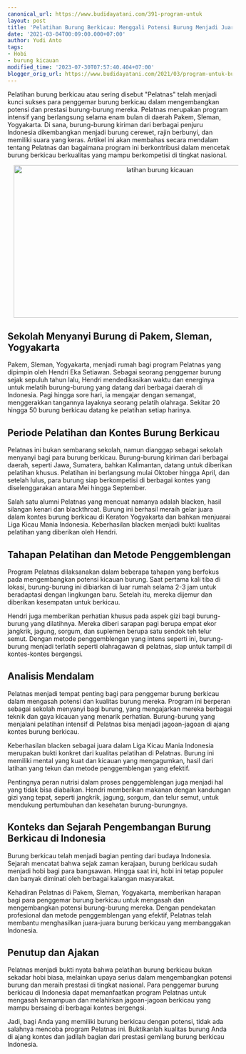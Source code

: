 ```yaml
---
canonical_url: https://www.budidayatani.com/391-program-untuk
layout: post
title: 'Pelatihan Burung Berkicau: Menggali Potensi Burung Menjadi Juara'
date: '2021-03-04T00:09:00.000+07:00'
author: Yudi Anto
tags:
- Hobi
- burung kicauan
modified_time: '2023-07-30T07:57:40.404+07:00'
blogger_orig_url: https://www.budidayatani.com/2021/03/program-untuk-burung-kicauan-berkualitas.html
---
```


<p>Pelatihan burung berkicau atau sering disebut "Pelatnas" telah menjadi kunci sukses para penggemar burung berkicau dalam mengembangkan potensi dan prestasi burung-burung mereka. Pelatnas merupakan program intensif yang berlangsung selama enam bulan di daerah Pakem, Sleman, Yogyakarta. Di sana, burung-burung kiriman dari berbagai penjuru Indonesia dikembangkan menjadi burung cerewet, rajin berbunyi, dan memiliki suara yang keras. Artikel ini akan membahas secara mendalam tentang Pelatnas dan bagaimana program ini berkontribusi dalam mencetak burung berkicau berkualitas yang mampu berkompetisi di tingkat nasional.</p><div class="separator" style="clear: both; text-align: center;"><a href="https://blogger.googleusercontent.com/img/b/R29vZ2xl/AVvXsEhUMw2TU1G5dzw8fI25DsbQx_6P09uKy22hx2l4ISqlFdFjId982FnPyYeYwA0l3-ZoA8u46I5dBxNpufLACzy-R48gww7mr423py7I1yQibyzGM5hwvaNQt89MgLsBpvUgOv4BrZASe0ILJ7FmqwPB6rHdtT2nN_HGyzBVJyybRdpurW9sUrfPMSK_fqUh/s2250/kicau.jpg" imageanchor="1" style="margin-left: 1em; margin-right: 1em;"><img alt="latihan burung kicauan" border="0" data-original-height="1200" data-original-width="2250" height="342" src="https://blogger.googleusercontent.com/img/b/R29vZ2xl/AVvXsEhUMw2TU1G5dzw8fI25DsbQx_6P09uKy22hx2l4ISqlFdFjId982FnPyYeYwA0l3-ZoA8u46I5dBxNpufLACzy-R48gww7mr423py7I1yQibyzGM5hwvaNQt89MgLsBpvUgOv4BrZASe0ILJ7FmqwPB6rHdtT2nN_HGyzBVJyybRdpurW9sUrfPMSK_fqUh/w640-h342/kicau.jpg" width="640" /></a></div><h2>Sekolah Menyanyi Burung di Pakem, Sleman, Yogyakarta</h2><p>Pakem, Sleman, Yogyakarta, menjadi rumah bagi program Pelatnas yang dipimpin oleh Hendri Eka Setiawan. Sebagai seorang penggemar burung sejak sepuluh tahun lalu, Hendri mendedikasikan waktu dan energinya untuk melatih burung-burung yang datang dari berbagai daerah di Indonesia. Pagi hingga sore hari, ia mengajar dengan semangat, menggerakkan tangannya layaknya seorang pelatih olahraga. Sekitar 20 hingga 50 burung berkicau datang ke pelatihan setiap harinya.</p><h2>Periode Pelatihan dan Kontes Burung Berkicau</h2><p>Pelatnas ini bukan sembarang sekolah, namun dianggap sebagai sekolah menyanyi bagi para burung berkicau. Burung-burung kiriman dari berbagai daerah, seperti Jawa, Sumatera, bahkan Kalimantan, datang untuk diberikan pelatihan khusus. Pelatihan ini berlangsung mulai Oktober hingga April, dan setelah lulus, para burung siap berkompetisi di berbagai kontes yang diselenggarakan antara Mei hingga September.</p><p>Salah satu alumni Pelatnas yang mencuat namanya adalah blacken, hasil silangan kenari dan blackthroat. Burung ini berhasil meraih gelar juara dalam kontes burung berkicau di Keraton Yogyakarta dan bahkan menjuarai Liga Kicau Mania Indonesia. Keberhasilan blacken menjadi bukti kualitas pelatihan yang diberikan oleh Hendri.</p><h2>Tahapan Pelatihan dan Metode Penggemblengan</h2><p>Program Pelatnas dilaksanakan dalam beberapa tahapan yang berfokus pada mengembangkan potensi kicauan burung. Saat pertama kali tiba di lokasi, burung-burung ini dibiarkan di luar rumah selama 2-3 jam untuk beradaptasi dengan lingkungan baru. Setelah itu, mereka dijemur dan diberikan kesempatan untuk berkicau.</p><p>Hendri juga memberikan perhatian khusus pada aspek gizi bagi burung-burung yang dilatihnya. Mereka diberi sarapan pagi berupa empat ekor jangkrik, jagung, sorgum, dan suplemen berupa satu sendok teh telur semut. Dengan metode penggemblengan yang intens seperti ini, burung-burung menjadi terlatih seperti olahragawan di pelatnas, siap untuk tampil di kontes-kontes bergengsi.</p><h2>Analisis Mendalam</h2><p>Pelatnas menjadi tempat penting bagi para penggemar burung berkicau dalam mengasah potensi dan kualitas burung mereka. Program ini berperan sebagai sekolah menyanyi bagi burung, yang mengajarkan mereka berbagai teknik dan gaya kicauan yang menarik perhatian. Burung-burung yang menjalani pelatihan intensif di Pelatnas bisa menjadi jagoan-jagoan di ajang kontes burung berkicau.</p><p>Keberhasilan blacken sebagai juara dalam Liga Kicau Mania Indonesia merupakan bukti konkret dari kualitas pelatihan di Pelatnas. Burung ini memiliki mental yang kuat dan kicauan yang mengagumkan, hasil dari latihan yang tekun dan metode penggemblengan yang efektif.</p><p>Pentingnya peran nutrisi dalam proses penggemblengan juga menjadi hal yang tidak bisa diabaikan. Hendri memberikan makanan dengan kandungan gizi yang tepat, seperti jangkrik, jagung, sorgum, dan telur semut, untuk mendukung pertumbuhan dan kesehatan burung-burungnya.</p><h2>Konteks dan Sejarah Pengembangan Burung Berkicau di Indonesia</h2><p>Burung berkicau telah menjadi bagian penting dari budaya Indonesia. Sejarah mencatat bahwa sejak zaman kerajaan, burung berkicau sudah menjadi hobi bagi para bangsawan. Hingga saat ini, hobi ini tetap populer dan banyak diminati oleh berbagai kalangan masyarakat.</p><p>Kehadiran Pelatnas di Pakem, Sleman, Yogyakarta, memberikan harapan bagi para penggemar burung berkicau untuk mengasah dan mengembangkan potensi burung-burung mereka. Dengan pendekatan profesional dan metode penggemblengan yang efektif, Pelatnas telah membantu menghasilkan juara-juara burung berkicau yang membanggakan Indonesia.</p><h2>Penutup dan Ajakan</h2><p>Pelatnas menjadi bukti nyata bahwa pelatihan burung berkicau bukan sekadar hobi biasa, melainkan upaya serius dalam mengembangkan potensi burung dan meraih prestasi di tingkat nasional. Para penggemar burung berkicau di Indonesia dapat memanfaatkan program Pelatnas untuk mengasah kemampuan dan melahirkan jagoan-jagoan berkicau yang mampu bersaing di berbagai kontes bergengsi.</p><p>Jadi, bagi Anda yang memiliki burung berkicau dengan potensi, tidak ada salahnya mencoba program Pelatnas ini. Buktikanlah kualitas burung Anda di ajang kontes dan jadilah bagian dari prestasi gemilang burung berkicau Indonesia.</p>